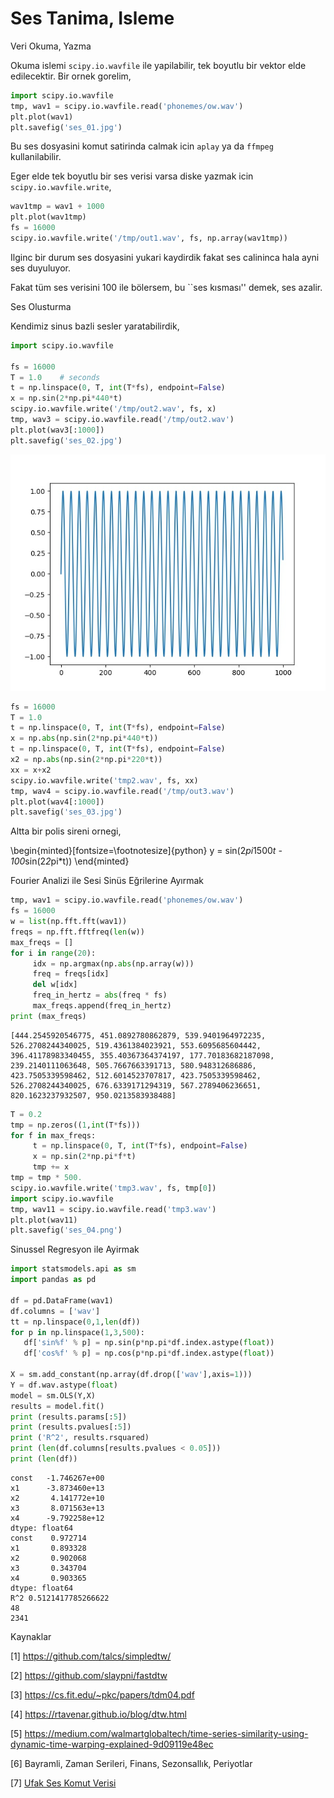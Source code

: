# Ses Tanima, Isleme

Veri Okuma, Yazma

Okuma islemi `scipy.io.wavfile` ile yapilabilir, tek boyutlu bir vektor
elde edilecektir. Bir ornek gorelim,

```python
import scipy.io.wavfile
tmp, wav1 = scipy.io.wavfile.read('phonemes/ow.wav')
plt.plot(wav1)
plt.savefig('ses_01.jpg')
```

Bu ses dosyasini komut satirinda calmak icin `aplay` ya da `ffmpeg`
kullanilabilir. 

Eger elde tek boyutlu bir ses verisi varsa diske yazmak icin `scipy.io.wavfile.write`,

```python
wav1tmp = wav1 + 1000
plt.plot(wav1tmp)
fs = 16000 
scipy.io.wavfile.write('/tmp/out1.wav', fs, np.array(wav1tmp))
```

Ilginc bir durum ses dosyasini yukari kaydirdik fakat ses calininca
hala ayni ses duyuluyor.

Fakat tüm ses verisini 100 ile bölersem, bu ``ses kısması'' demek, ses
azalir.

Ses Olusturma

Kendimiz sinus bazli sesler yaratabilirdik,

```python
import scipy.io.wavfile

fs = 16000 
T = 1.0    # seconds
t = np.linspace(0, T, int(T*fs), endpoint=False) 
x = np.sin(2*np.pi*440*t)
scipy.io.wavfile.write('/tmp/out2.wav', fs, x)
tmp, wav3 = scipy.io.wavfile.read('/tmp/out2.wav')
plt.plot(wav3[:1000])
plt.savefig('ses_02.jpg')
```

![](ses_02.jpg)

```python
fs = 16000 
T = 1.0  
t = np.linspace(0, T, int(T*fs), endpoint=False) 
x = np.abs(np.sin(2*np.pi*440*t))
t = np.linspace(0, T, int(T*fs), endpoint=False) 
x2 = np.abs(np.sin(2*np.pi*220*t))
xx = x+x2
scipy.io.wavfile.write('tmp2.wav', fs, xx)
tmp, wav4 = scipy.io.wavfile.read('/tmp/out3.wav')
plt.plot(wav4[:1000])
plt.savefig('ses_03.jpg')
```

Altta bir polis sireni ornegi,

\begin{minted}[fontsize=\footnotesize]{python}
y = sin(2*pi*1500*t - 100*sin(2*2*pi*t))
\end{minted}

Fourier Analizi ile Sesi Sinüs Eğrilerine Ayırmak

```python
tmp, wav1 = scipy.io.wavfile.read('phonemes/ow.wav')
fs = 16000
w = list(np.fft.fft(wav1))
freqs = np.fft.fftfreq(len(w))
max_freqs = []
for i in range(20):
     idx = np.argmax(np.abs(np.array(w)))
     freq = freqs[idx]
     del w[idx]
     freq_in_hertz = abs(freq * fs)
     max_freqs.append(freq_in_hertz)
print (max_freqs)
```

```text
[444.2545920546775, 451.0892780862879, 539.9401964972235, 526.2708244340025, 519.4361384023921, 553.6095685604442, 396.41178983340455, 355.40367364374197, 177.70183682187098, 239.2140111063648, 505.7667663391713, 580.948312686886, 423.7505339598462, 512.6014523707817, 423.7505339598462, 526.2708244340025, 676.6339171294319, 567.2789406236651, 820.1623237932507, 950.0213583938488]
```

```python
T = 0.2
tmp = np.zeros((1,int(T*fs)))
for f in max_freqs: 
     t = np.linspace(0, T, int(T*fs), endpoint=False) 
     x = np.sin(2*np.pi*f*t)
     tmp += x
tmp = tmp * 500.
scipy.io.wavfile.write('tmp3.wav', fs, tmp[0])
import scipy.io.wavfile
tmp, wav11 = scipy.io.wavfile.read('tmp3.wav')
plt.plot(wav11)
plt.savefig('ses_04.png')
```

Sinussel Regresyon ile Ayirmak

```python
import statsmodels.api as sm
import pandas as pd

df = pd.DataFrame(wav1)
df.columns = ['wav']
tt = np.linspace(0,1,len(df))
for p in np.linspace(1,3,500):
   df['sin%f' % p] = np.sin(p*np.pi*df.index.astype(float))
   df['cos%f' % p] = np.cos(p*np.pi*df.index.astype(float))

X = sm.add_constant(np.array(df.drop(['wav'],axis=1)))
Y = df.wav.astype(float)
model = sm.OLS(Y,X)
results = model.fit()
print (results.params[:5])
print (results.pvalues[:5])
print ('R^2', results.rsquared)
print (len(df.columns[results.pvalues < 0.05]))
print (len(df))
```

```text
const   -1.746267e+00
x1      -3.873460e+13
x2       4.141772e+10
x3       8.071563e+13
x4      -9.792258e+12
dtype: float64
const    0.972714
x1       0.893328
x2       0.902068
x3       0.343704
x4       0.903365
dtype: float64
R^2 0.5121417785266622
48
2341
```


Kaynaklar

[1] https://github.com/talcs/simpledtw/

[2] https://github.com/slaypni/fastdtw

[3] https://cs.fit.edu/~pkc/papers/tdm04.pdf

[4] https://rtavenar.github.io/blog/dtw.html

[5] https://medium.com/walmartglobaltech/time-series-similarity-using-dynamic-time-warping-explained-9d09119e48ec

[6] Bayramli, Zaman Serileri, Finans, Sezonsallık, Periyotlar

[7] <a href="https://www.dropbox.com/scl/fi/7bjyicydyyurizi314qp8/google_voice_small.zip?rlkey=l5ibbx480jld79exvkwih3szr&st=ni9ibhbs&dl=1">Ufak Ses Komut Verisi</a>
    
